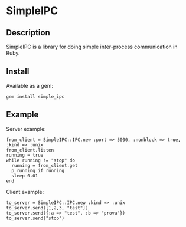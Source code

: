SimpleIPC
=========

Description
-----------

SimpleIPC is a library for doing simple inter-process communication in Ruby.

Install
-------

Available as a gem:

    gem install simple_ipc

Example
-------

Server example:

    from_client = SimpleIPC::IPC.new :port => 5000, :nonblock => true, :kind => :unix
    from_client.listen
    running = true
    while running != "stop" do
      running = from_client.get
      p running if running
      sleep 0.01
    end


Client example:

    to_server = SimpleIPC::IPC.new :kind => :unix
    to_server.send([1,2,3, "test"])
    to_server.send({:a => "test", :b => "prova"})
    to_server.send("stop")
